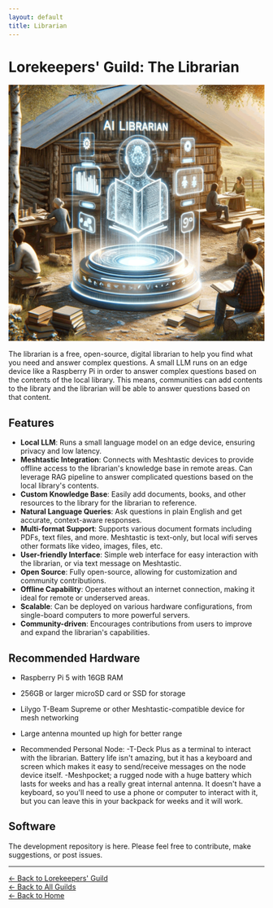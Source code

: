 ```yaml
---
layout: default
title: Librarian
---
```


# Lorekeepers' Guild: The Librarian

<img src="/assets/images/librarian.gif" alt="The Librarian" class="photo">

The librarian is a free, open-source, digital librarian to help you find what you need and answer complex questions. A small LLM runs on an edge device like a Raspberry Pi in order to answer complex questions based on the contents of the local library. This means, communities can add contents to the library and the librarian will be able to answer questions based on that content.  

## Features
- **Local LLM**: Runs a small language model on an edge device, ensuring privacy and low latency.
- **Meshtastic Integration**: Connects with Meshtastic devices to provide offline access to the librarian's knowledge base in remote areas. Can leverage RAG pipeline to answer complicated questions based on the local library's contents.
- **Custom Knowledge Base**: Easily add documents, books, and other resources to the library for the librarian to reference.
- **Natural Language Queries**: Ask questions in plain English and get accurate, context-aware responses.
- **Multi-format Support**: Supports various document formats including PDFs, text files, and more. Meshtastic is text-only, but local wifi serves other formats like video, images, files, etc.
- **User-friendly Interface**: Simple web interface for easy interaction with the librarian, or via text message on Meshtastic.
- **Open Source**: Fully open-source, allowing for customization and community contributions.
- **Offline Capability**: Operates without an internet connection, making it ideal for remote or underserved areas.
- **Scalable**: Can be deployed on various hardware configurations, from single-board computers to more powerful servers.
- **Community-driven**: Encourages contributions from users to improve and expand the librarian's capabilities.

## Recommended Hardware
- Raspberry Pi 5 with 16GB RAM
- 256GB or larger microSD card or SSD for storage
- Lilygo T-Beam Supreme or other Meshtastic-compatible device for mesh networking
- Large antenna mounted up high for better range

- Recommended Personal Node:
    -T-Deck Plus as a terminal to interact with the librarian. Battery life isn't amazing, but it has a keyboard and screen which makes it easy to send/receive messages on the node device itself.
    -Meshpocket; a rugged node with a huge battery which lasts for weeks and has a really great internal antenna. It doesn't have a keyboard, so you'll need to use a phone or computer to interact with it, but you can leave this in your backpack for weeks and it will work.

## Software

The development repository is here. Please feel free to contribute, make suggestions, or post issues.



---

[← Back to Lorekeepers' Guild](/guilds/lorekeepers)  
[← Back to All Guilds](/guilds/)  
[← Back to Home](/)
